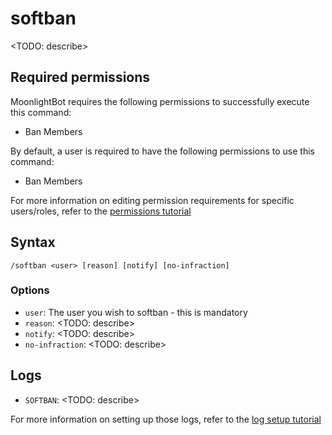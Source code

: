 # softban

<TODO: describe>

## Required permissions

MoonlightBot requires the following permissions to successfully execute this command:

* Ban Members

By default, a user is required to have the following permissions to use this command:

* Ban Members

For more information on editing permission requirements for specific users/roles, refer to the [permissions tutorial](<linkToPermissionsTutorial>)

## Syntax

```text
/softban <user> [reason] [notify] [no-infraction]
```

### Options

* `user`: The user you wish to softban - this is mandatory
* `reason`: <TODO: describe>
* `notify`: <TODO: describe>
* `no-infraction`: <TODO: describe>

## Logs

* `SOFTBAN`: <TODO: describe>

For more information on setting up those logs, refer to the [log setup tutorial](<linkToLogTutorial>)
